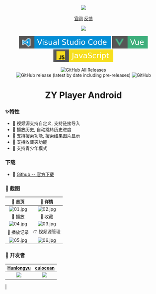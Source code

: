 <p align="center">
<img width="128" src="https://i.loli.net/2020/05/07/9kLvPnWVCp7538c.png" >
</p>
<p align="center">
<a href="http://zyplayer.fun/" target="_blank">官网</a>
<a href="https://github.com/Hunlongyu/ZY-Player-Android/issues" target="_blank">反馈</a>
</p>
<p align="center">
<img src="https://forthebadge.com/images/badges/built-with-love.svg">
<p>
<p align="center">
<img src="https://github.com/aleen42/badges/raw/master/src/visual_studio_code_flat_square.svg?sanitize=true">
<img src="https://github.com/aleen42/badges/raw/master/src/vue_flat_square.svg?sanitize=true">
<img src="https://github.com/aleen42/badges/raw/master/src/javascript_flat_square.svg?sanitize=true">
</p>
<p align="center">
<img alt="GitHub All Releases" src="https://img.shields.io/github/downloads/Hunlongyu/ZY-Player-Android/total?style=for-the-badge">
<img alt="GitHub release (latest by date including pre-releases)" src="https://img.shields.io/github/v/release/Hunlongyu/ZY-Player-Android?include_prereleases&style=for-the-badge">
<img alt="GitHub" src="https://img.shields.io/github/license/Hunlongyu/ZY-Player-Android?style=for-the-badge">
<p>


<h1 align="center">ZY Player Android</h1>

### ✨特性

- 🍔 视频源支持自定义, 支持链接导入
- 🌭 播放历史, 自动跳转历史进度
- 🥪 支持搜索功能, 搜索结果图片显示
- 🍿 支持收藏夹功能
- 🍤 支持青少年模式

### 下载

- 🍓 [Github -- 官方下载](https://github.com/Hunlongyu/ZY-Player-Android/releases)

### 🎨 截图

|                      🥼 首页                                 |                      🧥 详情                     | 
| :----------------------------------------------------------: | :----------------------------------------------------------: |
| ![01.jpg](https://i.loli.net/2020/11/24/CBH4P76X8qjpvGI.jpg) | ![02.jpg](https://i.loli.net/2020/11/24/AwQURWJt4x563PS.jpg) |
|                            👔 播放                            |                            👕 收藏                            |
| ![04.jpg](https://i.loli.net/2020/11/24/FkzT9M2BI8uqsnU.jpg) | ![03.jpg](https://i.loli.net/2020/11/24/A8XVipTrbkn1Bce.jpg)|
|                      👖 播放记录                               |                      🩳 视频源管理                       |
| ![05.jpg](https://i.loli.net/2020/11/24/iVxDXF91ML4sPeg.jpg) | ![06.jpg](https://i.loli.net/2020/11/24/6obDIiCBvZUkdj2.jpg) |

### 🍭 开发者

|          [Hunlongyu](https://github.com/Hunlongyu)           |           [cuiocean](https://github.com/cuiocean)            |
| :----------------------------------------------------------: | :----------------------------------------------------------: |
| <img width="120" src="https://avatars2.githubusercontent.com/u/15273630?s=460&u=48cf3299e2a842c0252233d8be42ef4c5d792138&v=4"/> | <img width="120" src="https://avatars0.githubusercontent.com/u/5760235?s=460&u=9d969dd8d83f069ce7ebd60516770c93ac07a330&v=4" /> |
|     
